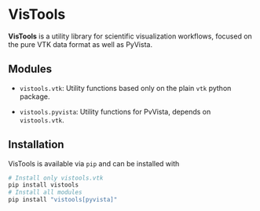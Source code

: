 # VisTools

**VisTools** is a utility library for scientific visualization workflows, focused on the pure VTK data format as well as PyVista.

## Modules

- `vistools.vtk`: Utility functions based only on the plain `vtk` python package.

- `vistools.pyvista`: Utility functions for PvVista, depends on `vistools.vtk`.

## Installation

VisTools is available via `pip` and can be installed with
```bash
# Install only vistools.vtk
pip install vistools
# Install all modules
pip install "vistools[pyvista]"
```
